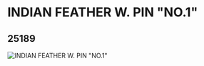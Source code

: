 # INDIAN FEATHER W. PIN "NO.1"
## 25189
![INDIAN FEATHER W. PIN "NO.1"](https://lc-www-live-s.legocdn.com/media/bricks/5/2/6138126.jpg)